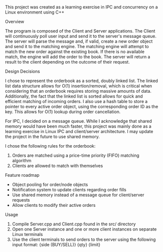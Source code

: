 This project was created as a learning exercise in IPC and concurrency on a Linux environment using C++

Overview

The program is composed of the Client and Server applications. The Client will continuously poll user input and send it to the server's message queue. 
The server will parse the message and, if valid, create a new order object and send it to the matching engine. The matching engine will attempt to
match the new order against the existing book. If there is no available match, the engine will add the order to the book. The server will return a result to
the client depending on the outcome of their request.

Design Decisions

I chose to represent the orderbook as a sorted, doubly linked list. The linked list data structure allows for O(1) insertion/removal, which is critical when considering
that an orderbook requires storing massive amounts of data. Additionally, the fact that the linked list is sorted allows for quick and efficient matching of incoming orders.
I also use a hash table to store a pointer to every active order object, using the corresponding order ID as the key. This allows for O(1) lookup during order cancellation.

For IPC, I decided on a message queue. While I acknowledge that shared memory would have been much faster, this project was mainly done as a learning exercise in
Linux IPC and client/server architecture. I may update the project in the future to use shared memory.

I chose the following rules for the orderbook:
1. Orders are matched using a price-time priority (FIFO) matching algorithm
2. Clients are allowed to match with themselves

Feature roadmap
- Object pooling for order/node objects
- Notification system to update clients regarding order fills
- Use shared memory instead of a message queue for client/server requests
- Allow clients to modify their active orders

Usage

1. Compile Server.cpp and Client.cpp found in the src/ directory
2. Open one Server instance and one or more client instances on separate Linux terminals
3. Use the client terminals to send orders to the server using the following input format: {side (BUY/SELL)} {qty} {limit}
